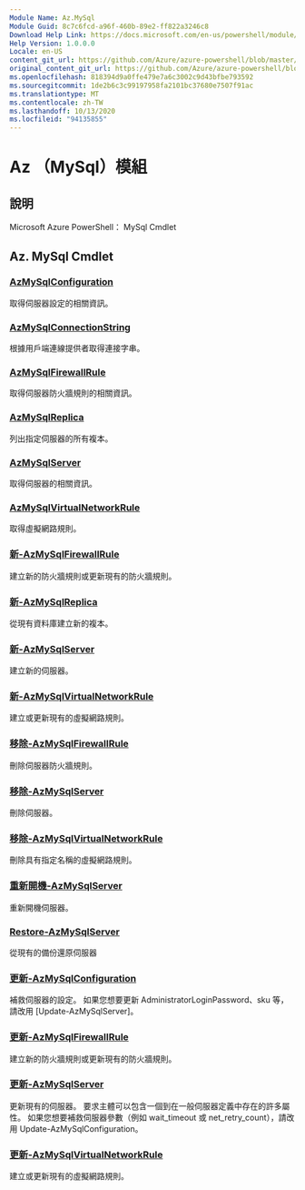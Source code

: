 ```yaml
---
Module Name: Az.MySql
Module Guid: 8c7c6fcd-a96f-460b-89e2-ff822a3246c8
Download Help Link: https://docs.microsoft.com/en-us/powershell/module/az.mysql
Help Version: 1.0.0.0
Locale: en-US
content_git_url: https://github.com/Azure/azure-powershell/blob/master/src/MySql/help/Az.MySql.md
original_content_git_url: https://github.com/Azure/azure-powershell/blob/master/src/MySql/help/Az.MySql.md
ms.openlocfilehash: 818394d9a0ffe479e7a6c3002c9d43bfbe793592
ms.sourcegitcommit: 1de2b6c3c99197958fa2101bc37680e7507f91ac
ms.translationtype: MT
ms.contentlocale: zh-TW
ms.lasthandoff: 10/13/2020
ms.locfileid: "94135855"
---
```

# Az （MySql）模組
## 說明
Microsoft Azure PowerShell： MySql Cmdlet

## Az. MySql Cmdlet
### [AzMySqlConfiguration](Get-AzMySqlConfiguration.md)
取得伺服器設定的相關資訊。

### [AzMySqlConnectionString](Get-AzMySqlConnectionString.md)
根據用戶端連線提供者取得連接字串。

### [AzMySqlFirewallRule](Get-AzMySqlFirewallRule.md)
取得伺服器防火牆規則的相關資訊。

### [AzMySqlReplica](Get-AzMySqlReplica.md)
列出指定伺服器的所有複本。

### [AzMySqlServer](Get-AzMySqlServer.md)
取得伺服器的相關資訊。

### [AzMySqlVirtualNetworkRule](Get-AzMySqlVirtualNetworkRule.md)
取得虛擬網路規則。

### [新-AzMySqlFirewallRule](New-AzMySqlFirewallRule.md)
建立新的防火牆規則或更新現有的防火牆規則。

### [新-AzMySqlReplica](New-AzMySqlReplica.md)
從現有資料庫建立新的複本。

### [新-AzMySqlServer](New-AzMySqlServer.md)
建立新的伺服器。

### [新-AzMySqlVirtualNetworkRule](New-AzMySqlVirtualNetworkRule.md)
建立或更新現有的虛擬網路規則。

### [移除-AzMySqlFirewallRule](Remove-AzMySqlFirewallRule.md)
刪除伺服器防火牆規則。

### [移除-AzMySqlServer](Remove-AzMySqlServer.md)
刪除伺服器。

### [移除-AzMySqlVirtualNetworkRule](Remove-AzMySqlVirtualNetworkRule.md)
刪除具有指定名稱的虛擬網路規則。

### [重新開機-AzMySqlServer](Restart-AzMySqlServer.md)
重新開機伺服器。

### [Restore-AzMySqlServer](Restore-AzMySqlServer.md)
從現有的備份還原伺服器

### [更新-AzMySqlConfiguration](Update-AzMySqlConfiguration.md)
補救伺服器的設定。
如果您想要更新 AdministratorLoginPassword、sku 等，請改用 [Update-AzMySqlServer]。

### [更新-AzMySqlFirewallRule](Update-AzMySqlFirewallRule.md)
建立新的防火牆規則或更新現有的防火牆規則。

### [更新-AzMySqlServer](Update-AzMySqlServer.md)
更新現有的伺服器。
要求主體可以包含一個到在一般伺服器定義中存在的許多屬性。
如果您想要補救伺服器參數（例如 wait_timeout 或 net_retry_count），請改用 Update-AzMySqlConfiguration。

### [更新-AzMySqlVirtualNetworkRule](Update-AzMySqlVirtualNetworkRule.md)
建立或更新現有的虛擬網路規則。

